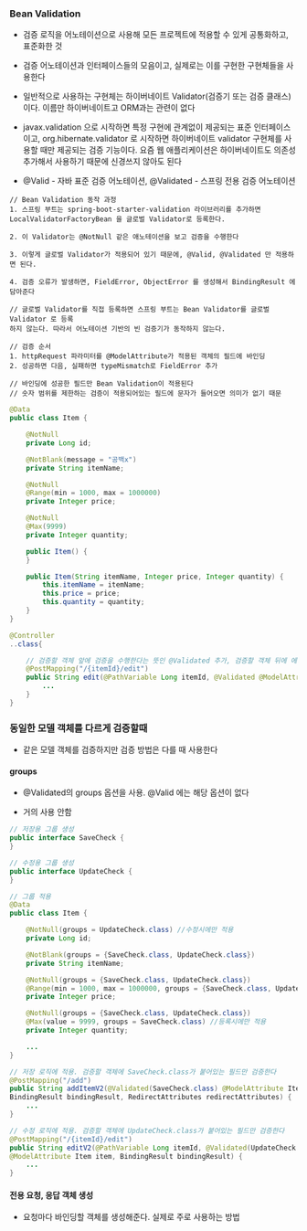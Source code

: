 ### Bean Validation

* 검증 로직을 어노테이션으로 사용해 모든 프로젝트에 적용할 수 있게 공통화하고, 표준화한 것

* 검증 어노테이션과 인터페이스들의 모음이고, 실제로는 이를 구현한 구현체들을 사용한다

* 일반적으로 사용하는 구현체는 하이버네이트 Validator(검증기 또는 검증 클래스)이다. 이름만 하이버네이트고 ORM과는 관련이 없다

* javax.validation 으로 시작하면 특정 구현에 관계없이 제공되는 표준 인터페이스이고, org.hibernate.validator 로 시작하면 하이버네이트 validator 구현체를 사용할 때만 제공되는 검증 기능이다. 요즘 웹 애플리케이션은 하이버네이트도 의존성 추가해서 사용하기 때문에 신경쓰지 않아도 된다

* @Valid - 자바 표준 검증 어노테이션, @Validated - 스프링 전용 검증 어노테이션

```
// Bean Validation 동작 과정
1. 스프링 부트는 spring-boot-starter-validation 라이브러리를 추가하면 LocalValidatorFactoryBean 을 글로벌 Validator로 등록한다.

2. 이 Validator는 @NotNull 같은 애노테이션을 보고 검증을 수행한다

3. 이렇게 글로벌 Validator가 적용되어 있기 때문에, @Valid, @Validated 만 적용하면 된다.

4. 검증 오류가 발생하면, FieldError, ObjectError 를 생성해서 BindingResult 에 담아준다

// 글로벌 Validator를 직접 등록하면 스프링 부트는 Bean Validator를 글로벌 Validator 로 등록
하지 않는다. 따라서 어노테이션 기반의 빈 검증기가 동작하지 않는다.
```
```
// 검증 순서
1. httpRequest 파라미터를 @ModelAttribute가 적용된 객체의 필드에 바인딩
2. 성공하면 다음, 실패하면 typeMismatch로 FieldError 추가

// 바인딩에 성공한 필드만 Bean Validation이 적용된다
// 숫자 범위를 제한하는 검증이 적용되어있는 필드에 문자가 들어오면 의미가 없기 때문
```
```java
@Data
public class Item {

    @NotNull
    private Long id;

    @NotBlank(message = "공백x")
    private String itemName;

    @NotNull
    @Range(min = 1000, max = 1000000)
    private Integer price;

    @NotNull
    @Max(9999)
    private Integer quantity;

    public Item() {
    }

    public Item(String itemName, Integer price, Integer quantity) {
        this.itemName = itemName;
        this.price = price;
        this.quantity = quantity;
    }
}

@Controller
..class{

    // 검증할 객체 앞에 검증을 수행한다는 뜻인 @Validated 추가, 검증할 객체 뒤에 에러 넣어줄 BindingResult 추가
    @PostMapping("/{itemId}/edit")
    public String edit(@PathVariable Long itemId, @Validated @ModelAttribute Item item, BindingResult bindingResult) {
        ...
    }
}
```

### 동일한 모델 객체를 다르게 검증할때

* 같은 모델 객체를 검증하지만 검증 방법은 다를 때 사용한다

#### groups

* @Validated의 groups 옵션을 사용. @Valid 에는 해당 옵션이 없다

* 거의 사용 안함

```java
// 저장용 그룹 생성
public interface SaveCheck {
}

// 수정용 그룹 생성
public interface UpdateCheck {
}

// 그룹 적용
@Data
public class Item {

    @NotNull(groups = UpdateCheck.class) //수정시에만 적용
    private Long id;

    @NotBlank(groups = {SaveCheck.class, UpdateCheck.class})
    private String itemName;

    @NotNull(groups = {SaveCheck.class, UpdateCheck.class})
    @Range(min = 1000, max = 1000000, groups = {SaveCheck.class, UpdateCheck.class})
    private Integer price;

    @NotNull(groups = {SaveCheck.class, UpdateCheck.class})
    @Max(value = 9999, groups = SaveCheck.class) //등록시에만 적용
    private Integer quantity;

    ...
}

// 저장 로직에 적용. 검증할 객체에 SaveCheck.class가 붙어있는 필드만 검증한다
@PostMapping("/add")
public String addItemV2(@Validated(SaveCheck.class) @ModelAttribute Item item,
BindingResult bindingResult, RedirectAttributes redirectAttributes) {
    ...
}

// 수정 로직에 적용. 검증할 객체에 UpdateCheck.class가 붙어있는 필드만 검증한다
@PostMapping("/{itemId}/edit")
public String editV2(@PathVariable Long itemId, @Validated(UpdateCheck.class)
@ModelAttribute Item item, BindingResult bindingResult) {
    ...
}
```

#### 전용 요청, 응답 객체 생성

* 요청마다 바인딩할 객체를 생성해준다. 실제로 주로 사용하는 방법
